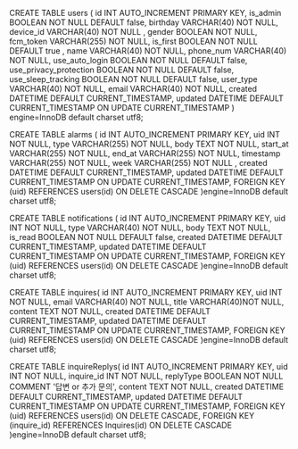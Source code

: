 CREATE TABLE users (
    id INT AUTO_INCREMENT PRIMARY KEY,
    is_admin BOOLEAN NOT NULL DEFAULT false,
    birthday VARCHAR(40) NOT NULL,
    device_id VARCHAR(40)  NOT NULL ,
    gender BOOLEAN NOT NULL,
    fcm_token VARCHAR(255) NOT NULL,
    is_first BOOLEAN NOT NULL DEFAULT true ,
    name VARCHAR(40) NOT NULL,
    phone_num VARCHAR(40) NOT NULL,
    use_auto_login BOOLEAN NOT NULL DEFAULT false,
    use_privacy_protection BOOLEAN NOT NULL DEFAULT false,
    use_sleep_tracking BOOLEAN NOT NULL DEFAULT false,
    user_type VARCHAR(40) NOT NULL,
    email VARCHAR(40) NOT NULL,
    created DATETIME DEFAULT CURRENT_TIMESTAMP,
    updated DATETIME DEFAULT CURRENT_TIMESTAMP ON UPDATE CURRENT_TIMESTAMP
)
 engine=InnoDB default charset utf8;

CREATE TABLE alarms (
    id INT AUTO_INCREMENT PRIMARY KEY,
    uid INT NOT NULL,
    type VARCHAR(255) NOT NULL,
    body TEXT NOT NULL,
	start_at VARCHAR(255) NOT NULL,
    end_at VARCHAR(255) NOT NULL,
    timestamp VARCHAR(255) NOT NULL,
    week VARCHAR(255) NOT NULL ,
	created DATETIME DEFAULT CURRENT_TIMESTAMP,
    updated DATETIME DEFAULT CURRENT_TIMESTAMP ON UPDATE CURRENT_TIMESTAMP,
    FOREIGN KEY (uid) REFERENCES users(id) ON DELETE CASCADE
)engine=InnoDB default charset utf8;


CREATE TABLE notifications (
    id INT AUTO_INCREMENT PRIMARY KEY,
    uid INT NOT NULL,
    type VARCHAR(40)  NOT NULL,
    body TEXT  NOT NULL,
    is_read BOOLEAN NOT NULL DEFAULT false,
	created DATETIME DEFAULT CURRENT_TIMESTAMP,
    updated DATETIME DEFAULT CURRENT_TIMESTAMP ON UPDATE CURRENT_TIMESTAMP,
    FOREIGN KEY (uid) REFERENCES users(id) ON DELETE CASCADE
)engine=InnoDB default charset utf8;

CREATE TABLE inquires(
id INT AUTO_INCREMENT PRIMARY KEY,
uid INT NOT NULL,
email VARCHAR(40) NOT NULL,
title VARCHAR(40)NOT NULL,
content TEXT NOT NULL,
created DATETIME DEFAULT CURRENT_TIMESTAMP,
updated DATETIME DEFAULT CURRENT_TIMESTAMP ON UPDATE CURRENT_TIMESTAMP,
FOREIGN KEY (uid) REFERENCES users(id) ON DELETE CASCADE
)engine=InnoDB default charset utf8;

CREATE TABLE inquireReplys(
id INT AUTO_INCREMENT PRIMARY KEY,
uid INT NOT NULL, 
inquire_id INT NOT NULL,
replyType BOOLEAN NOT NULL COMMENT '답변 or 추가 문의',
content TEXT NOT NULL,
created DATETIME DEFAULT CURRENT_TIMESTAMP,
updated DATETIME DEFAULT CURRENT_TIMESTAMP ON UPDATE CURRENT_TIMESTAMP,
FOREIGN KEY (uid) REFERENCES users(id) ON DELETE CASCADE,
FOREIGN KEY (inquire_id) REFERENCES Inquires(id) ON DELETE CASCADE
)engine=InnoDB default charset utf8;